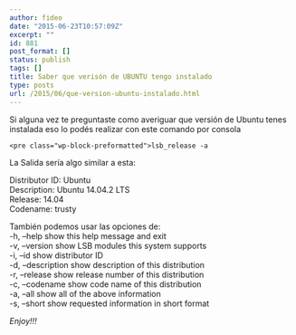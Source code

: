```yaml
---
author: fideo
date: "2015-06-23T10:57:09Z"
excerpt: ""
id: 881
post_format: []
status: publish
tags: []
title: Saber que verisón de UBUNTU tengo instalado
type: posts
url: /2015/06/que-version-ubuntu-instalado.html
---
```

Si alguna vez te preguntaste como averiguar que versión de Ubuntu tenes instalada eso lo podés realizar con este comando por consola

```
<pre class="wp-block-preformatted">lsb_release -a
```

La Salida sería algo similar a esta:

Distributor ID: Ubuntu  
Description: Ubuntu 14.04.2 LTS  
Release: 14.04  
Codename: trusty

También podemos usar las opciones de:  
-h, –help show this help message and exit  
-v, –version show LSB modules this system supports  
-i, –id show distributor ID  
-d, –description show description of this distribution  
-r, –release show release number of this distribution  
-c, –codename show code name of this distribution  
-a, –all show all of the above information  
-s, –short show requested information in short format

*Enjoy!!!*
